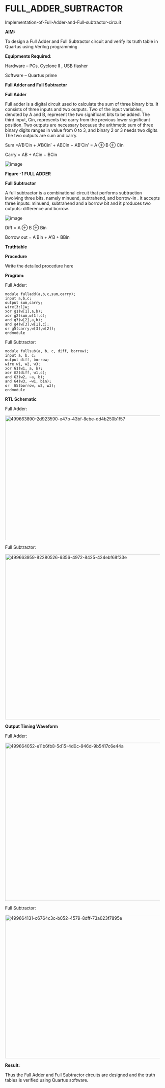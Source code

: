 # FULL_ADDER_SUBTRACTOR

Implementation-of-Full-Adder-and-Full-subtractor-circuit

**AIM:**

To design a Full Adder and Full Subtractor circuit and verify its truth table in Quartus using Verilog programming.

**Equipments Required:**

Hardware – PCs, Cyclone II , USB flasher

Software – Quartus prime

**Full Adder and Full Subtractor**

**Full Adder**

Full adder is a digital circuit used to calculate the sum of three binary bits. It consists of three inputs and two outputs. Two of the input variables, denoted by A and B, represent the two significant bits to be added. The third input, Cin, represents the carry from the previous lower significant position. Two outputs are necessary because the arithmetic sum of three binary digits ranges in value from 0 to 3, and binary 2 or 3 needs two digits. The two outputs are sum and carry.

Sum =A’B’Cin + A’BCin’ + ABCin + AB’Cin’ = A ⊕ B ⊕ Cin 

Carry = AB + ACin + BCin

![image](https://github.com/naavaneetha/FULL_ADDER_SUBTRACTOR/assets/154305477/0f30ba51-5ffb-4198-845f-18e054f675e7)

**Figure -1 FULL ADDER**

**Full Subtractor**

A full subtractor is a combinational circuit that performs subtraction involving three bits, namely minuend, subtrahend, and borrow-in . It accepts three inputs: minuend, subtrahend and a borrow bit and it produces two outputs: difference and borrow.

![image](https://github.com/naavaneetha/FULL_ADDER_SUBTRACTOR/assets/154305477/02b24f51-ab51-4304-9ad6-7b81ffc1ead5)

Diff = A ⊕ B ⊕ Bin 

Borrow out = A'Bin + A'B + BBin

**Truthtable**

**Procedure**

Write the detailed procedure here

**Program:**

Full Adder:
```
module fulladd(a,b,c,sum,carry);
input a,b,c;
output sum,carry;
wire[3:1]w;
xor g1(w[1],a,b);
xor g2(sum,w[1],c);
and g3(w[2],a,b);
and g4(w[3],w[1],c);
or g5(carry,w[3],w[2]);
endmodule
```

Full Subtractor:
```
module fullsub(a, b, c, diff, borrow);
input a, b, c;
output diff, borrow;
wire w1, w2, w3;
xor G1(w1, a, b);
xor G2(diff, w1,c);
and G3(w2, ~a, b);
and G4(w3, ~w1, bin);
or  G5(borrow, w2, w3);
endmodule
```

**RTL Schematic**

Full Adder:

<img width="922" height="404" alt="499663890-2d923590-e47b-43bf-8ebe-dd4b250b1f57" src="https://github.com/user-attachments/assets/48acdd28-857d-4a40-836e-e626cc3e6c73" />

Full Subtractor:

<img width="1133" height="536" alt="499663959-82280526-6356-4972-8425-424ebf68f33e" src="https://github.com/user-attachments/assets/1e7e0e5f-937e-4607-be05-c2d1a3f1d30f" />

**Output Timing Waveform**

Full Adder:

<img width="1885" height="513" alt="499664052-e11b6fb8-5d15-4d0c-946d-9b5417c6e44a" src="https://github.com/user-attachments/assets/62945ffc-3293-416f-b919-45a5851f2ce2" />

Full Subtractor:

<img width="1914" height="465" alt="499664131-c6764c3c-b052-4579-8dff-73a023f7895e" src="https://github.com/user-attachments/assets/52a4d0a1-98ca-4923-9bc3-de5c89197721" />

**Result:**

Thus the Full Adder and Full Subtractor circuits are designed and the truth tables is verified using Quartus software.




